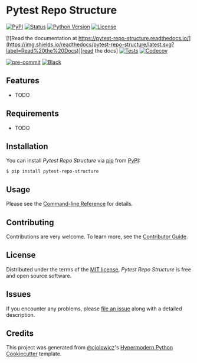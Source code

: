 # Pytest Repo Structure

[![PyPI](https://img.shields.io/pypi/v/pytest-repo-structure.svg)][pypi status]
[![Status](https://img.shields.io/pypi/status/pytest-repo-structure.svg)][pypi status]
[![Python Version](https://img.shields.io/pypi/pyversions/pytest-repo-structure)][pypi status]
[![License](https://img.shields.io/pypi/l/pytest-repo-structure)][license]

[![Read the documentation at https://pytest-repo-structure.readthedocs.io/](https://img.shields.io/readthedocs/pytest-repo-structure/latest.svg?label=Read%20the%20Docs)][read the docs]
[![Tests](https://github.com/56kyle/pytest-repo-structure/workflows/Tests/badge.svg)][tests]
[![Codecov](https://codecov.io/gh/56kyle/pytest-repo-structure/branch/main/graph/badge.svg)][codecov]

[![pre-commit](https://img.shields.io/badge/pre--commit-enabled-brightgreen?logo=pre-commit&logoColor=white)][pre-commit]
[![Black](https://img.shields.io/badge/code%20style-black-000000.svg)][black]

[pypi status]: https://pypi.org/project/pytest-repo-structure/
[read the docs]: https://pytest-repo-structure.readthedocs.io/
[tests]: https://github.com/56kyle/pytest-repo-structure/actions?workflow=Tests
[codecov]: https://app.codecov.io/gh/56kyle/pytest-repo-structure
[pre-commit]: https://github.com/pre-commit/pre-commit
[black]: https://github.com/psf/black

## Features

- TODO

## Requirements

- TODO

## Installation

You can install _Pytest Repo Structure_ via [pip] from [PyPI]:

```console
$ pip install pytest-repo-structure
```

## Usage

Please see the [Command-line Reference] for details.

## Contributing

Contributions are very welcome.
To learn more, see the [Contributor Guide].

## License

Distributed under the terms of the [MIT license][license],
_Pytest Repo Structure_ is free and open source software.

## Issues

If you encounter any problems,
please [file an issue] along with a detailed description.

## Credits

This project was generated from [@cjolowicz]'s [Hypermodern Python Cookiecutter] template.

[@cjolowicz]: https://github.com/cjolowicz
[pypi]: https://pypi.org/
[hypermodern python cookiecutter]: https://github.com/cjolowicz/cookiecutter-hypermodern-python
[file an issue]: https://github.com/56kyle/pytest-repo-structure/issues
[pip]: https://pip.pypa.io/

<!-- github-only -->

[license]: https://github.com/56kyle/pytest-repo-structure/blob/main/LICENSE
[contributor guide]: https://github.com/56kyle/pytest-repo-structure/blob/main/CONTRIBUTING.md
[command-line reference]: https://pytest-repo-structure.readthedocs.io/en/latest/usage.html
